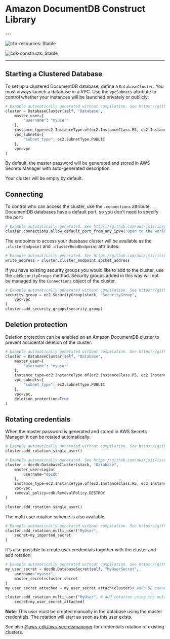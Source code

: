 # Amazon DocumentDB Construct Library

<!--BEGIN STABILITY BANNER-->---


![cfn-resources: Stable](https://img.shields.io/badge/cfn--resources-stable-success.svg?style=for-the-badge)

![cdk-constructs: Stable](https://img.shields.io/badge/cdk--constructs-stable-success.svg?style=for-the-badge)

---
<!--END STABILITY BANNER-->

## Starting a Clustered Database

To set up a clustered DocumentDB database, define a `DatabaseCluster`. You must
always launch a database in a VPC. Use the `vpcSubnets` attribute to control whether
your instances will be launched privately or publicly:

```python
# Example automatically generated without compilation. See https://github.com/aws/jsii/issues/826
cluster = DatabaseCluster(self, "Database",
    master_user={
        "username": "myuser"
    },
    instance_type=ec2.InstanceType.of(ec2.InstanceClass.R5, ec2.InstanceSize.LARGE),
    vpc_subnets={
        "subnet_type": ec2.SubnetType.PUBLIC
    },
    vpc=vpc
)
```

By default, the master password will be generated and stored in AWS Secrets Manager with auto-generated description.

Your cluster will be empty by default.

## Connecting

To control who can access the cluster, use the `.connections` attribute. DocumentDB databases have a default port, so
you don't need to specify the port:

```python
# Example automatically generated. See https://github.com/aws/jsii/issues/826
cluster.connections.allow_default_port_from_any_ipv4("Open to the world")
```

The endpoints to access your database cluster will be available as the `.clusterEndpoint` and `.clusterReadEndpoint`
attributes:

```python
# Example automatically generated. See https://github.com/aws/jsii/issues/826
write_address = cluster.cluster_endpoint.socket_address
```

If you have existing security groups you would like to add to the cluster, use the `addSecurityGroups` method. Security
groups added in this way will not be managed by the `Connections` object of the cluster.

```python
# Example automatically generated without compilation. See https://github.com/aws/jsii/issues/826
security_group = ec2.SecurityGroup(stack, "SecurityGroup",
    vpc=vpc
)
cluster.add_security_groups(security_group)
```

## Deletion protection

Deletion protection can be enabled on an Amazon DocumentDB cluster to prevent accidental deletion of the cluster:

```python
# Example automatically generated without compilation. See https://github.com/aws/jsii/issues/826
cluster = DatabaseCluster(self, "Database",
    master_user={
        "username": "myuser"
    },
    instance_type=ec2.InstanceType.of(ec2.InstanceClass.R5, ec2.InstanceSize.LARGE),
    vpc_subnets={
        "subnet_type": ec2.SubnetType.PUBLIC
    },
    vpc=vpc,
    deletion_protection=True
)
```

## Rotating credentials

When the master password is generated and stored in AWS Secrets Manager, it can be rotated automatically:

```python
# Example automatically generated without compilation. See https://github.com/aws/jsii/issues/826
cluster.add_rotation_single_user()
```

```python
# Example automatically generated. See https://github.com/aws/jsii/issues/826
cluster = docdb.DatabaseCluster(stack, "Database",
    master_user=Login(
        username="docdb"
    ),
    instance_type=ec2.InstanceType.of(ec2.InstanceClass.R5, ec2.InstanceSize.LARGE),
    vpc=vpc,
    removal_policy=cdk.RemovalPolicy.DESTROY
)

cluster.add_rotation_single_user()
```

The multi user rotation scheme is also available:

```python
# Example automatically generated without compilation. See https://github.com/aws/jsii/issues/826
cluster.add_rotation_multi_user("MyUser",
    secret=my_imported_secret
)
```

It's also possible to create user credentials together with the cluster and add rotation:

```python
# Example automatically generated without compilation. See https://github.com/aws/jsii/issues/826
my_user_secret = docdb.DatabaseSecret(self, "MyUserSecret",
    username="myuser",
    master_secret=cluster.secret
)
my_user_secret_attached = my_user_secret.attach(cluster)# Adds DB connections information in the secret

cluster.add_rotation_multi_user("MyUser", # Add rotation using the multi user scheme
    secret=my_user_secret_attached)
```

**Note**: This user must be created manually in the database using the master credentials.
The rotation will start as soon as this user exists.

See also [@aws-cdk/aws-secretsmanager](https://github.com/aws/aws-cdk/blob/master/packages/%40aws-cdk/aws-secretsmanager/README.md) for credentials rotation of existing clusters.
